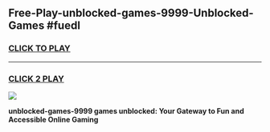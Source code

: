 
## Free-Play-unblocked-games-9999-Unblocked-Games #fuedl
<h3>
<a href="https://news.freeplayer.one?title=unblocked-games-9999&ref=8M">CLICK TO PLAY</a></h3>
<hr>

<h3>
<a href="https://news.freeplayer.one?title=unblocked-games-9999&ref=8M">CLICK 2 PLAY</a>
  
</h3>

<a href="https://news.freeplayer.one?title=unblocked-games-9999&ref=8M"><img src="https://clearcache.store/games.png"></a>


**unblocked-games-9999 games unblocked: Your Gateway to Fun and Accessible Online Gaming**
